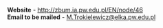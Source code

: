 **Website** - http://zbum.ia.pw.edu.pl/EN/node/46<br/>
**Email to be mailed** - M.Trokielewicz@elka.pw.edu.pl<br/>
